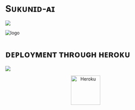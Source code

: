 # Sᴜᴋᴜɴɪᴅ-ᴀɪ
  <img src="https://readme-typing-svg.herokuapp.com?color=F77247&width=420&lines=ᴀɴ+ᴀᴅᴠᴀɴᴄᴇᴅ+ᴀɪ+ᴄʜᴀᴛʙᴏᴛ+ғᴏʀ+ᴛᴇʟᴇɢʀᴀᴍ+ɪᴅ;ᴘᴏᴡᴇʀᴇᴅ+ʙʏ+ᴛᴇᴀᴍ-sᴜᴋᴜɴ%E2%9D%A4%EF%B8%8F">
  </p>

![logo](https://telegra.ph/file/ced98138e5e9e7c912098.jpg)

# ᴅᴇᴘʟᴏʏᴍᴇɴᴛ ᴛʜʀᴏᴜɢʜ ʜᴇʀᴏᴋᴜ
  <img src="https://readme-typing-svg.herokuapp.com?color=F77247&width=420&lines=ᴄʟɪᴄᴋ+ᴏɴ+ʙᴇʟᴏᴡ+ʟᴏɢᴏ+ᴛᴏ+ᴅᴇᴘʟᴏʏ;ᴘᴏᴡᴇʀᴇᴅ+ʙʏ+ᴛᴇᴀᴍ-sᴜᴋᴜɴ%E2%9D%A4%EF%B8%8F">
</p>

<p align="center"><a href="https://heroku.com/deploy?template=https://github.com/TeamSukun/BOTDEPLOY"><img align="center" alt="Heroku" width="92px" src="https://www.nicepng.com/png/full/223-2233246_heroku-logo-salesforce-heroku.png"></p>















